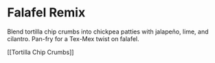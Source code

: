 # Falafel Remix

Blend tortilla chip crumbs into chickpea patties with jalapeño, lime, and cilantro. Pan-fry for a Tex-Mex twist on falafel.

[[Tortilla Chip Crumbs]]
